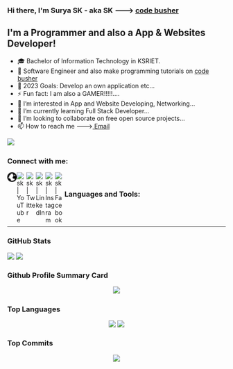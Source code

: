 ### Hi there, I'm Surya SK - aka SK ---> <a href="https://youtube.com/@codebusher" target="_blank"> code busher </a>

## I'm a Programmer and also a App  & Websites Developer!
- 🎓 Bachelor of Information Technology in KSRIET.
- 🔭 Software Engineer and also make programming tutorials on <a href="https://youtube.com/@codebusher" target="_blank"> code busher </a>
- 🥅 2023 Goals: Develop an own application etc...
- ⚡ Fun fact: I am also a GAMER!!!!!....
- 👀 I’m interested in App and Website Developing, Networking...
- 🌱 I’m currently learning Full Stack Developer...
- 💞️ I’m looking to collaborate on free open source projects...
- 📫 How to reach me ---><a href="mailto:ssk599285@gmail.com" target="_blank"> Email </a>

![](https://komarev.com/ghpvc/?username=suryask27&color=brightgreen&style=plastic)

### Connect with me:

[<img align="left" alt="sk" width="22px" src="https://raw.githubusercontent.com/iconic/open-iconic/master/svg/globe.svg" />][website]
[<img align="left" alt="sk | YouTube" width="22px" src="https://cdn.jsdelivr.net/npm/simple-icons@v3/icons/youtube.svg" />][youtube]
[<img align="left" alt="sk | Twitter" width="22px" src="https://cdn.jsdelivr.net/npm/simple-icons@v3/icons/twitter.svg" />][twitter]
[<img align="left" alt="sk | LinkedIn" width="22px" src="https://cdn.jsdelivr.net/npm/simple-icons@v3/icons/linkedin.svg" />][linkedin]
[<img align="left" alt="sk | Instagram" width="22px" src="https://cdn.jsdelivr.net/npm/simple-icons@v3/icons/instagram.svg" />][instagram]
[<img align="left" alt="sk | Facebook" width="22px" src="https://cdn.jsdelivr.net/npm/simple-icons@3.4.0/icons/facebook.svg" />][facebook]

<br />

### Languages and Tools:


<br />
<br />

---

### GitHub Stats
<p align="left">
	<img width="48%" src="https://github-readme-stats.vercel.app/api?username=suryask27&show_icons=true&theme=github" />
	<img width="48%" src="https://github-readme-streak-stats.herokuapp.com/?user=suryask27&theme=github" />
</p>

### Github Profile Summary Card
<p align="center">
  <img src="https://github-profile-summary-cards.vercel.app/api/cards/profile-details?username=suryask27&theme=github"/>
</p>

### Top Languages
<p align="center">
	<img width="48%" src="https://github-profile-summary-cards.vercel.app/api/cards/repos-per-language?username=suryask27&theme=github" />
	<img width="48%" src="https://github-profile-summary-cards.vercel.app/api/cards/most-commit-language?username=suryask27&theme=github" />
</p>

### Top Commits
<p align="center">
	<img width="48%" src="http://github-profile-summary-cards.vercel.app/api/cards/productive-time?username=suryask27&theme=github&utcOffset=8" />
</p>

<!-- <img align="left" alt="sk's language Stats" src="https://github-readme-stats.vercel.app/api/top-langs/?username=suryask27&show_icons=true&hide_border=true" /> -->

[website]: https://youtube.com/@codebusher
[twitter]: https://twitter.com/jaisuryask27
[youtube]: https://youtube.com/@codebusher
[instagram]: https://www.instagram.com/jaisuryask27/
[linkedin]: https://www.linkedin.com/in/suryask27
[facebook]: https://www.facebook.com/SuryaKING.SKsurya.18
